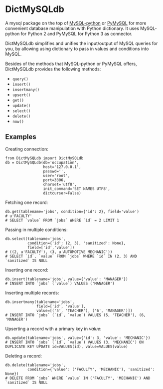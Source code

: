 # DictMySQLdb
A mysql package on the top of [MySQL-python](http://mysql-python.sourceforge.net/MySQLdb.html, "MySQL-python") or [PyMySQL](https://github.com/PyMySQL/PyMySQL, "PyMySQL") for more convenient database manipulation with Python dictionary. It uses MySQL-python for Python 2 and PyMySQL for Python 3 as connector.

DictMySQLdb simplifies and unifies the input/output of MySQL queries for you, by allowing using dictionary to pass in values and conditions into MySQL.

Besides of the methods that MySQL-python or PyMySQL offers, DictMySQLdb provides the following methods:

* `query()`
* `insert()`
* `insertmany()`
* `upsert()`
* `get()`
* `update()`
* `select()`
* `delete()`
* `now()`

## Examples

Creating connection:

	from DictMySQLdb import DictMySQLdb
	db = DictMySQLdb(db='occupation', 
	                 host='127.0.0.1', 
	                 passwd='', 
	                 user='root',
	                 port=3306,
	                 charset='utf8',
	                 init_command='SET NAMES UTF8',
	                 dictcursor=False)
	
Fetching one record:

	db.get(tablename='jobs', condition={'id': 2}, field='value')
	# u'FACULTY'
	# SELECT `value` FROM `jobs` WHERE `id` = 2 LIMIT 1

Passing in multiple conditions:
				  
	db.select(tablename='jobs', 
			  condition={'id': (2, 3), 'sanitized': None},
			  field=['id','value'])
	# ((2, u'FACULTY'), (3, u'AUTOMOTIVE MECHANIC'))
	# SELECT `id`, `value` FROM `jobs` WHERE `id` IN (2, 3) AND `sanitized` IS NULL

Inserting one record:
	
	db.insert(tablename='jobs', value={'value': 'MANAGER'})
	# INSERT INTO `jobs` (`value`) VALUES ('MANAGER')

Inserting multiple records:
	
	db.insertmany(tablename='jobs', 
	              field=['id', 'value'], 
	              value=[('5', 'TEACHER'), ('6', 'MANAGER')])
	# INSERT INTO `jobs` (`id`, `value`) VALUES (5, 'TEACHER'), (6, 'MANAGER')

Upserting a record with a primary key in _value_:
	
	db.update(tablename='jobs', value={'id': 3, 'value': 'MECHANIC'})
	# INSERT INTO `jobs` (`id`, `value`) VALUES (3, 'MECHANIC') ON DUPLICATE KEY UPDATE id=VALUES(id), value=VALUES(value)

Deleting a record:

	db.delete(tablename='jobs', 
	          condition={'value': ('FACULTY', 'MECHANIC'), 'sanitized': None})
	# DELETE FROM `jobs` WHERE `value` IN ('FACULTY', 'MECHANIC') AND `sanitized` IS NULL
